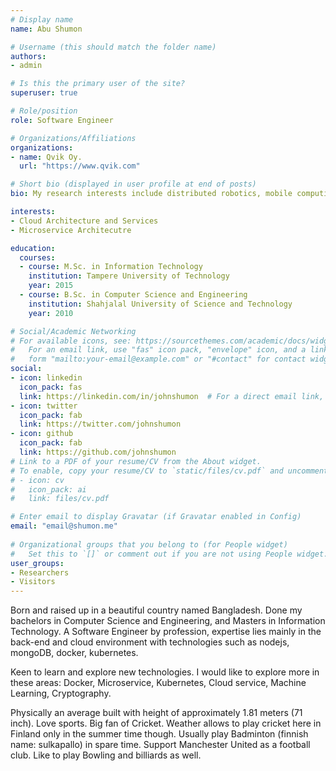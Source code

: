```yaml
---
# Display name
name: Abu Shumon

# Username (this should match the folder name)
authors:
- admin

# Is this the primary user of the site?
superuser: true

# Role/position
role: Software Engineer 

# Organizations/Affiliations
organizations:
- name: Qvik Oy.
  url: "https://www.qvik.com"

# Short bio (displayed in user profile at end of posts)
bio: My research interests include distributed robotics, mobile computing and programmable matter.

interests:
- Cloud Architecture and Services
- Microservice Architecutre

education:
  courses:
  - course: M.Sc. in Information Technology
    institution: Tampere University of Technology
    year: 2015
  - course: B.Sc. in Computer Science and Engineering
    institution: Shahjalal University of Science and Technology
    year: 2010

# Social/Academic Networking
# For available icons, see: https://sourcethemes.com/academic/docs/widgets/#icons
#   For an email link, use "fas" icon pack, "envelope" icon, and a link in the
#   form "mailto:your-email@example.com" or "#contact" for contact widget.
social:
- icon: linkedin
  icon_pack: fas
  link: https://linkedin.com/in/johnshumon  # For a direct email link, use "mailto:test@example.org".
- icon: twitter
  icon_pack: fab
  link: https://twitter.com/johnshumon
- icon: github
  icon_pack: fab
  link: https://github.com/johnshumon
# Link to a PDF of your resume/CV from the About widget.
# To enable, copy your resume/CV to `static/files/cv.pdf` and uncomment the lines below.  
# - icon: cv
#   icon_pack: ai
#   link: files/cv.pdf

# Enter email to display Gravatar (if Gravatar enabled in Config)
email: "email@shumon.me"
  
# Organizational groups that you belong to (for People widget)
#   Set this to `[]` or comment out if you are not using People widget.  
user_groups:
- Researchers
- Visitors
---
```


Born and raised up in a beautiful country named Bangladesh. Done my bachelors in Computer Science and Engineering, and Masters in Information Technology. A Software Engineer by profession, expertise lies mainly in the back-end and cloud environment with technologies such as nodejs, mongoDB, docker, kubernetes.

Keen to learn and explore new technologies. I would like to explore more in these areas: Docker, Microservice, Kubernetes, Cloud service, Machine Learning, Cryptography.

Physically an average built with height of approximately 1.81 meters (71 inch). Love sports. Big fan of Cricket. Weather allows to play cricket here in Finland only in the summer time though. Usually play Badminton (finnish name: sulkapallo) in spare time. Support Manchester United as a football club. Like to play Bowling and billiards as well. 
